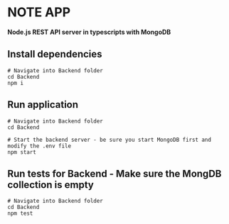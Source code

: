 # NOTE APP

**Node.js REST API server in typescripts with MongoDB**


## Install dependencies
```
# Navigate into Backend folder
cd Backend
npm i

```


## Run application
```
# Navigate into Backend folder
cd Backend

# Start the backend server - be sure you start MongoDB first and modify the .env file 
npm start

```



## Run tests for Backend - Make sure the MongDB collection is empty
```
# Navigate into Backend folder
cd Backend
npm test
```

